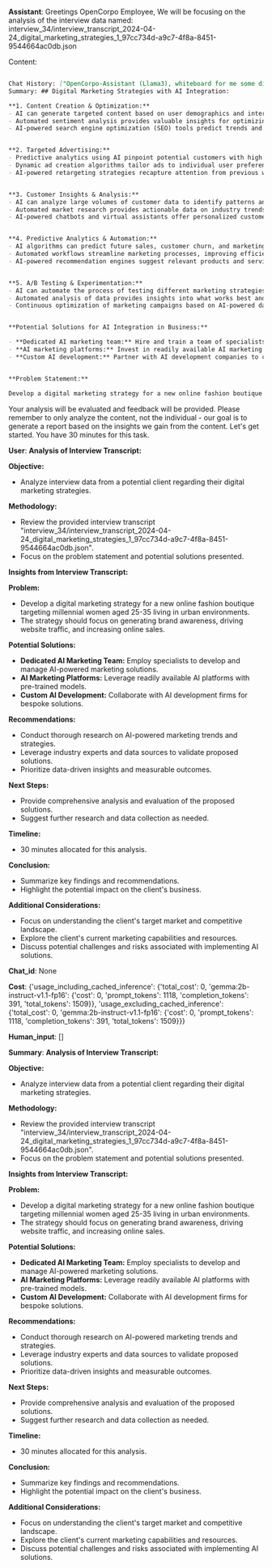 **Assistant**: Greetings OpenCorpo Employee, We will be focusing on the analysis of the interview data named: interview_34/interview_transcript_2024-04-24_digital_marketing_strategies_1_97cc734d-a9c7-4f8a-8451-9544664ac0db.json 


 Content: 

 ```md

 Chat History: ["OpenCorpo-Assistant (Llama3), whiteboard for me some digital marketing strategies. Propose a solution for AI integration in business. I will evaluate your answers and give my feedback, then propose a problem to you. You will answer and I will evaluate. Let's now begin. You have 30 minutes.", "## Digital Marketing Strategies with AI Integration:\n\n**1. Content Creation & Optimization:**\n- AI can generate targeted content based on user demographics and interests.\n- Automated sentiment analysis provides valuable insights for optimizing content strategy.\n- AI-powered search engine optimization (SEO) tools predict trends and optimize website content accordingly.\n\n\n**2. Targeted Advertising:**\n- Predictive analytics using AI pinpoint potential customers with high purchase intent.\n- Dynamic ad creation algorithms tailor ads to individual user preferences and browsing behaviors.\n- AI-powered retargeting strategies recapture attention from previous website visitors.\n\n\n**3. Customer Insights & Analysis:**\n- AI can analyze large volumes of customer data to identify patterns and predict behavior.\n- Automated market research provides actionable data on industry trends and competitor analysis.\n- AI-powered chatbots and virtual assistants offer personalized customer service experiences.\n\n\n**4. Predictive Analytics & Automation:**\n- AI algorithms can predict future sales, customer churn, and marketing campaign effectiveness.\n- Automated workflows streamline marketing processes, improving efficiency and resource allocation.\n- AI-powered recommendation engines suggest relevant products and services to customers.\n\n\n**5. A/B Testing & Experimentation:**\n- AI can automate the process of testing different marketing strategies and creatives.\n- Automated analysis of data provides insights into what works best and what doesn't.\n- Continuous optimization of marketing campaigns based on AI-powered data leads to improved results over time.\n\n\n**Potential Solutions for AI Integration in Business:**\n\n- **Dedicated AI marketing team:** Hire and train a team of specialists to develop and manage AI-powered marketing solutions.\n- **AI marketing platforms:** Invest in readily available AI marketing platforms with pre-trained models and algorithms.\n- **Custom AI development:** Partner with AI development companies to create bespoke solutions tailored to your specific business needs.\n\n\n**Problem Statement:**\n\nDevelop a digital marketing strategy for a new online fashion boutique that targets millennial women aged 25-35 living in urban environments. The strategy should focus on generating brand awareness, driving website traffic, and increasing online sales."] 
 Summary: ## Digital Marketing Strategies with AI Integration:

**1. Content Creation & Optimization:**
- AI can generate targeted content based on user demographics and interests.
- Automated sentiment analysis provides valuable insights for optimizing content strategy.
- AI-powered search engine optimization (SEO) tools predict trends and optimize website content accordingly.


**2. Targeted Advertising:**
- Predictive analytics using AI pinpoint potential customers with high purchase intent.
- Dynamic ad creation algorithms tailor ads to individual user preferences and browsing behaviors.
- AI-powered retargeting strategies recapture attention from previous website visitors.


**3. Customer Insights & Analysis:**
- AI can analyze large volumes of customer data to identify patterns and predict behavior.
- Automated market research provides actionable data on industry trends and competitor analysis.
- AI-powered chatbots and virtual assistants offer personalized customer service experiences.


**4. Predictive Analytics & Automation:**
- AI algorithms can predict future sales, customer churn, and marketing campaign effectiveness.
- Automated workflows streamline marketing processes, improving efficiency and resource allocation.
- AI-powered recommendation engines suggest relevant products and services to customers.


**5. A/B Testing & Experimentation:**
- AI can automate the process of testing different marketing strategies and creatives.
- Automated analysis of data provides insights into what works best and what doesn't.
- Continuous optimization of marketing campaigns based on AI-powered data leads to improved results over time.


**Potential Solutions for AI Integration in Business:**

- **Dedicated AI marketing team:** Hire and train a team of specialists to develop and manage AI-powered marketing solutions.
- **AI marketing platforms:** Invest in readily available AI marketing platforms with pre-trained models and algorithms.
- **Custom AI development:** Partner with AI development companies to create bespoke solutions tailored to your specific business needs.


**Problem Statement:**

Develop a digital marketing strategy for a new online fashion boutique that targets millennial women aged 25-35 living in urban environments. The strategy should focus on generating brand awareness, driving website traffic, and increasing online sales. 
``` 


 Your analysis will be evaluated and feedback will be provided. Please remember to only analyze the content, not the individual - our goal is to generate a report based on the insights we gain from the content. Let's get started. You have 30 minutes for this task.

**User**: **Analysis of Interview Transcript:**

**Objective:**
- Analyze interview data from a potential client regarding their digital marketing strategies.

**Methodology:**
- Review the provided interview transcript "interview_34/interview_transcript_2024-04-24_digital_marketing_strategies_1_97cc734d-a9c7-4f8a-8451-9544664ac0db.json".
- Focus on the problem statement and potential solutions presented.

**Insights from Interview Transcript:**

**Problem:**
- Develop a digital marketing strategy for a new online fashion boutique targeting millennial women aged 25-35 living in urban environments.
- The strategy should focus on generating brand awareness, driving website traffic, and increasing online sales.

**Potential Solutions:**
- **Dedicated AI Marketing Team:** Employ specialists to develop and manage AI-powered marketing solutions.
- **AI Marketing Platforms:** Leverage readily available AI platforms with pre-trained models.
- **Custom AI Development:** Collaborate with AI development firms for bespoke solutions.

**Recommendations:**
- Conduct thorough research on AI-powered marketing trends and strategies.
- Leverage industry experts and data sources to validate proposed solutions.
- Prioritize data-driven insights and measurable outcomes.

**Next Steps:**
- Provide comprehensive analysis and evaluation of the proposed solutions.
- Suggest further research and data collection as needed.

**Timeline:**
- 30 minutes allocated for this analysis.

**Conclusion:**
- Summarize key findings and recommendations.
- Highlight the potential impact on the client's business.

**Additional Considerations:**
- Focus on understanding the client's target market and competitive landscape.
- Explore the client's current marketing capabilities and resources.
- Discuss potential challenges and risks associated with implementing AI solutions.

**Chat_id**: None

**Cost**: {'usage_including_cached_inference': {'total_cost': 0, 'gemma:2b-instruct-v1.1-fp16': {'cost': 0, 'prompt_tokens': 1118, 'completion_tokens': 391, 'total_tokens': 1509}}, 'usage_excluding_cached_inference': {'total_cost': 0, 'gemma:2b-instruct-v1.1-fp16': {'cost': 0, 'prompt_tokens': 1118, 'completion_tokens': 391, 'total_tokens': 1509}}}

**Human_input**: []

**Summary**: **Analysis of Interview Transcript:**

**Objective:**
- Analyze interview data from a potential client regarding their digital marketing strategies.

**Methodology:**
- Review the provided interview transcript "interview_34/interview_transcript_2024-04-24_digital_marketing_strategies_1_97cc734d-a9c7-4f8a-8451-9544664ac0db.json".
- Focus on the problem statement and potential solutions presented.

**Insights from Interview Transcript:**

**Problem:**
- Develop a digital marketing strategy for a new online fashion boutique targeting millennial women aged 25-35 living in urban environments.
- The strategy should focus on generating brand awareness, driving website traffic, and increasing online sales.

**Potential Solutions:**
- **Dedicated AI Marketing Team:** Employ specialists to develop and manage AI-powered marketing solutions.
- **AI Marketing Platforms:** Leverage readily available AI platforms with pre-trained models.
- **Custom AI Development:** Collaborate with AI development firms for bespoke solutions.

**Recommendations:**
- Conduct thorough research on AI-powered marketing trends and strategies.
- Leverage industry experts and data sources to validate proposed solutions.
- Prioritize data-driven insights and measurable outcomes.

**Next Steps:**
- Provide comprehensive analysis and evaluation of the proposed solutions.
- Suggest further research and data collection as needed.

**Timeline:**
- 30 minutes allocated for this analysis.

**Conclusion:**
- Summarize key findings and recommendations.
- Highlight the potential impact on the client's business.

**Additional Considerations:**
- Focus on understanding the client's target market and competitive landscape.
- Explore the client's current marketing capabilities and resources.
- Discuss potential challenges and risks associated with implementing AI solutions.

